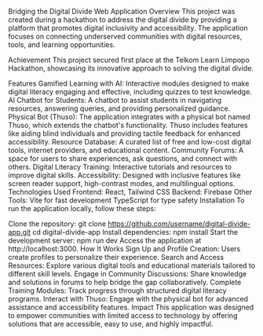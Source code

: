 Bridging the Digital Divide Web Application
Overview
This project was created during a hackathon to address the digital divide by providing a platform that promotes digital inclusivity and accessibility. The application focuses on connecting underserved communities with digital resources, tools, and learning opportunities.

Achievement
This project secured first place at the Telkom Learn Limpopo Hackathon, showcasing its innovative approach to solving the digital divide.

Features
Gamified Learning with AI: Interactive modules designed to make digital literacy engaging and effective, including quizzes to test knowledge.
AI Chatbot for Students: A chatbot to assist students in navigating resources, answering queries, and providing personalized guidance.
Physical Bot (Thuso): The application integrates with a physical bot named Thuso, which extends the chatbot's functionality. Thuso includes features like aiding blind individuals and providing tactile feedback for enhanced accessibility.
Resource Database: A curated list of free and low-cost digital tools, internet providers, and educational content.
Community Forums: A space for users to share experiences, ask questions, and connect with others.
Digital Literacy Training: Interactive tutorials and resources to improve digital skills.
Accessibility: Designed with inclusive features like screen reader support, high-contrast modes, and multilingual options.
Technologies Used
Frontend: React, Tailwind CSS
Backend: Firebase
Other Tools:
Vite for fast development
TypeScript for type safety
Installation
To run the application locally, follow these steps:

Clone the repository:
git clone https://github.com/username/digital-divide-app.git
cd digital-divide-app
Install dependencies:
npm install
Start the development server:
npm run dev
Access the application at http://localhost:3000.
How It Works
Sign Up and Profile Creation: Users create profiles to personalize their experience.
Search and Access Resources: Explore various digital tools and educational materials tailored to different skill levels.
Engage in Community Discussions: Share knowledge and solutions in forums to help bridge the gap collaboratively.
Complete Training Modules: Track progress through structured digital literacy programs.
Interact with Thuso: Engage with the physical bot for advanced assistance and accessibility features.
Impact
This application was designed to empower communities with limited access to technology by offering solutions that are accessible, easy to use, and highly impactful.
